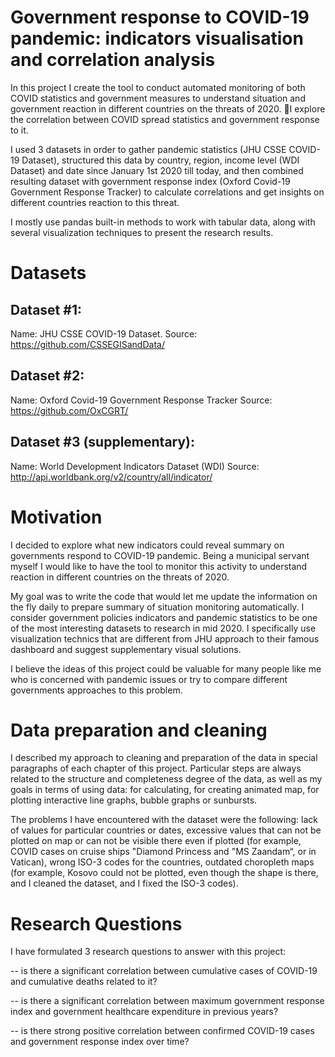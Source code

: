 # Government response to COVID-19 pandemic: indicators visualisation and correlation analysis

In this project I create the tool to conduct automated monitoring of both COVID statistics and government measures to understand situation and government reaction in different countries on the threats of 2020. I explore the correlation between COVID spread statistics and government response to it.

I used 3 datasets in order to gather pandemic statistics (JHU CSSE COVID-19 Dataset), structured this data by country, region, income level (WDI Dataset) and date since January 1st 2020 till today, and then combined resulting dataset with government response index (Oxford Covid-19 Government Response Tracker) to calculate correlations and get insights on different countries reaction to this threat.

I mostly use pandas built-in methods to work with tabular data, along with several visualization techniques to present the research results.


# Datasets

## Dataset #1:
Name: JHU CSSE COVID-19 Dataset.
Source: https://github.com/CSSEGISandData/

## Dataset #2:
Name: Oxford Covid-19 Government Response Tracker
Source: https://github.com/OxCGRT/

## Dataset #3 (supplementary):
Name: World Development Indicators Dataset (WDI)
Source: http://api.worldbank.org/v2/country/all/indicator/

# Motivation

I decided to explore what new indicators could reveal summary on governments respond to COVID-19 pandemic. Being a municipal servant myself I would like to have the tool to monitor this activity to understand reaction in different countries on the threats of 2020. 

My goal was to write the code that would let me update the information on the fly daily to prepare summary of situation monitoring automatically.
I consider government policies indicators and pandemic statistics to be one of the most interesting datasets to research in mid 2020. I specifically use visualization technics that are different from JHU approach to their famous dashboard and suggest supplementary visual solutions. 

I believe the ideas of this project could be valuable for many people like me who is concerned with pandemic issues or try to compare different governments approaches to this problem.


# Data preparation and cleaning

I described my approach to cleaning and preparation of the data in special paragraphs of each chapter of this project. Particular steps are always related to the structure and completeness degree of the data, as well as my goals in terms of using data: for calculating, for creating animated map, for plotting interactive line graphs, bubble graphs or sunbursts.

The problems I have encountered with the dataset were the following: lack of values for particular countries or dates, excessive values that can not be plotted on map or can not be visible there even if plotted (for example, COVID cases on cruise ships "Diamond Princess and "MS Zaandam“, or in Vatican), wrong ISO-3 codes for the countries, outdated choropleth maps (for example, Kosovo could not be plotted, even though the shape is there, and I cleaned the dataset, and I fixed the ISO-3 codes).

# Research Questions

I have formulated 3 research questions to answer with this project:

-- is there a significant correlation between cumulative cases of COVID-19 and cumulative deaths related to it?

-- is there a significant correlation between maximum government response index and government healthcare expenditure in previous years?

-- is there strong positive correlation between confirmed COVID-19 cases and government response index over time?
